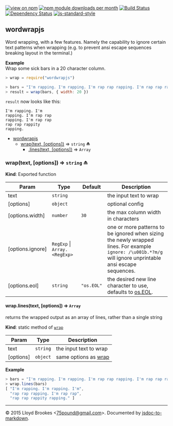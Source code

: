 [![view on npm](http://img.shields.io/npm/v/wordwrapjs.svg)](https://www.npmjs.org/package/wordwrapjs)
[![npm module downloads per month](http://img.shields.io/npm/dm/wordwrapjs.svg)](https://www.npmjs.org/package/wordwrapjs)
[![Build Status](https://travis-ci.org/75lb/wordwrapjs.svg?branch=master)](https://travis-ci.org/75lb/wordwrapjs)
[![Dependency Status](https://david-dm.org/75lb/wordwrapjs.svg)](https://david-dm.org/75lb/wordwrapjs)
[![js-standard-style](https://img.shields.io/badge/code%20style-standard-brightgreen.svg)](https://github.com/feross/standard)

<a name="module_wordwrapjs"></a>
## wordwrapjs
Word wrapping, with a few features. Namely the capability to ignore certain text patterns when wrapping (e.g. to prevent ansi escape sequences breaking layout in the terminal.)

**Example**  
Wrap some sick bars in a 20 character column.

```js
> wrap = require("wordwrapjs")

> bars = "I'm rapping. I'm rapping. I'm rap rap rapping. I'm rap rap rap rap rappity rapping."
> result = wrap(bars, { width: 20 })
```

`result` now looks like this:
```
I'm rapping. I'm
rapping. I'm rap rap
rapping. I'm rap rap
rap rap rappity
rapping.
```

* [wordwrapjs](#module_wordwrapjs)
  * [wrap(text, [options])](#exp_module_wordwrapjs--wrap) ⇒ <code>string</code> ⏏
    * [.lines(text, [options])](#module_wordwrapjs--wrap.lines) ⇒ <code>Array</code>

<a name="exp_module_wordwrapjs--wrap"></a>
### wrap(text, [options]) ⇒ <code>string</code> ⏏
**Kind**: Exported function  

| Param | Type | Default | Description |
| --- | --- | --- | --- |
| text | <code>string</code> |  | the input text to wrap |
| [options] | <code>object</code> |  | optional config |
| [options.width] | <code>number</code> | <code>30</code> | the max column width in characters |
| [options.ignore] | <code>RegExp</code> &#124; <code>Array.&lt;RegExp&gt;</code> |  | one or more patterns to be ignored when sizing the newly wrapped lines. For example `ignore: /\u001b.*?m/g` will ignore unprintable ansi escape sequences. |
| [options.eol] | <code>string</code> | <code>&quot;os.EOL&quot;</code> | the desired new line character to use, defaults to [os.EOL](https://nodejs.org/api/os.html#os_os_eol). |

<a name="module_wordwrapjs--wrap.lines"></a>
#### wrap.lines(text, [options]) ⇒ <code>Array</code>
returns the wrapped output as an array of lines, rather than a single string

**Kind**: static method of <code>[wrap](#exp_module_wordwrapjs--wrap)</code>  

| Param | Type | Description |
| --- | --- | --- |
| text | <code>string</code> | the input text to wrap |
| [options] | <code>object</code> | same options as [wrap](#module_wordwrapjs) |

**Example**  
```js
> bars = "I'm rapping. I'm rapping. I'm rap rap rapping. I'm rap rap rap rap rappity rapping."
> wrap.lines(bars)
[ "I'm rapping. I'm rapping. I'm",
  "rap rap rapping. I'm rap rap",
  "rap rap rappity rapping." ]
```

* * *

&copy; 2015 Lloyd Brookes \<75pound@gmail.com\>. Documented by [jsdoc-to-markdown](https://github.com/jsdoc2md/jsdoc-to-markdown).
